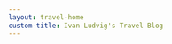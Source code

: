 ```yaml
---
layout: travel-home
custom-title: Ivan Ludvig's Travel Blog
---
```


<div id="map" style="height: 480px; width: 100%; margin-bottom: 36px; margin-top: -15px;">
</div>

<script>
    var map = L.map('map', {attributionControl: false}).setView([52, 12], 3);

    L.tileLayer('https://tile.openstreetmap.org/{z}/{x}/{y}.png').addTo(map);

    const countries = [
        generatePlaceConfig('Lanzarote', 8),
        generatePlaceConfig('Fuerteventura', 8),
        generatePlaceConfig('Kaliningrad', 5),
        generatePlaceConfig('Murmansk', 5),
        generatePlaceConfig('Malta', 9),
        generatePlaceConfig('Gozo', 9),
    ];

    const countryIcon = L.icon({
        iconUrl: '/assets/marker.svg',
        iconAnchor: [12, 32],
        iconSize: new L.Point(24, 32)
    });
    const cityIcon = L.icon({
        iconUrl: '/assets/marker-city.svg',
        iconAnchor: [8, 24],
        iconSize: new L.Point(16, 24)
    });
    const onClick = point => () => window.open(point.link);
    const generateMarker = (point, icon) => L.marker(point.coords, {icon})
                                            .bindTooltip(point.name)
                                            .on('click', onClick(point));

    const renderCountry = (country) => {
        generateMarker(country, countryIcon).addTo(map);

        const citiesLayer = new L.LayerGroup();
        country.cities?.forEach(city => 
            generateMarker(city, cityIcon).addTo(citiesLayer)
        );

        map.on('zoomend', () => {
            if (map.getZoom() > country.minZoom){
                map.addLayer(citiesLayer);
            } else {
                map.removeLayer(citiesLayer);
            }
        });
    }

    countries.forEach(renderCountry);

</script>


